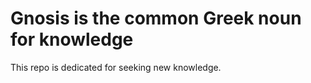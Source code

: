 # Gnosis is the common Greek noun for knowledge 

This repo is dedicated for seeking new knowledge.
